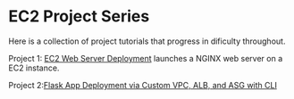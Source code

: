 # EC2 Project Series
Here is a collection of project tutorials that progress in dificulty throughout. 

Project 1: [EC2 Web Server Deployment](1-ec2-web-server.md) launches a NGINX web server on a EC2 instance.

Project 2:[Flask App Deployment via Custom VPC, ALB, and ASG with CLI](2-flask-app-cli.md)



